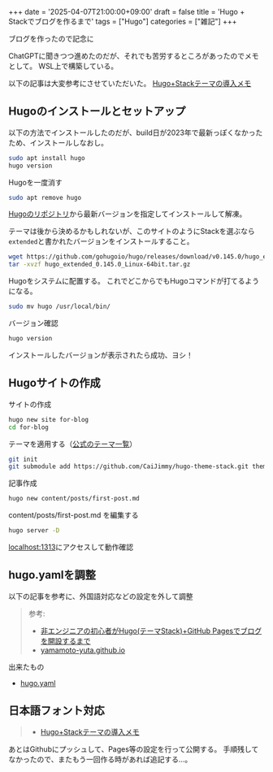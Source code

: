+++
date = '2025-04-07T21:00:00+09:00'
draft = false
title = 'Hugo + Stackでブログを作るまで'
tags = ["Hugo"]
categories = ["雑記"]
+++

ブログを作ったので記念に

<!--more-->

ChatGPTに聞きつつ進めたのだが、それでも苦労するところがあったのでメモとして。
WSL上で構築している。

以下の記事は大変参考にさせていただいた。
[Hugo+Stackテーマの導入メモ](https://yamamoto-yuta.github.io/p/hugo-stack-theme-installation-notes/)

## Hugoのインストールとセットアップ

以下の方法でインストールしたのだが、build日が2023年で最新っぽくなかったため、インストールしなおし。
```sh
sudo apt install hugo
hugo version
```

Hugoを一度消す
```sh
sudo apt remove hugo
```

[Hugoのリポジトリ](https://github.com/gohugoio/hugo/releases)から最新バージョンを指定してインストールして解凍。

テーマは後から決めるかもしれないが、このサイトのようにStackを選ぶなら`extended`と書かれたバージョンをインストールすること。

```sh
wget https://github.com/gohugoio/hugo/releases/download/v0.145.0/hugo_extended_0.145.0_Linux-64bit.tar.gz
tar -xvzf hugo_extended_0.145.0_Linux-64bit.tar.gz
```

Hugoをシステムに配置する。
これでどこからでもHugoコマンドが打てるようになる。

```sh
sudo mv hugo /usr/local/bin/
```

バージョン確認
```sh
hugo version
```

インストールしたバージョンが表示されたら成功、ヨシ！

## Hugoサイトの作成

サイトの作成

```sh
hugo new site for-blog
cd for-blog
```

テーマを適用する（[公式のテーマ一覧](https://themes.gohugo.io/)）

```sh
git init
git submodule add https://github.com/CaiJimmy/hugo-theme-stack.git themes/hugo-theme-stack
```

記事作成
```sh
hugo new content/posts/first-post.md
```

content/posts/first-post.md を編集する

```sh
hugo server -D
```

[localhost:1313](http://localhost:1313)にアクセスして動作確認

## hugo.yamlを調整

以下の記事を参考に、外国語対応などの設定を外して調整

> 参考:
> - [非エンジニアの初心者がHugo(テーマStack)+GitHub Pagesでブログを開設するまで](https://miiitomi.github.io/p/hugo/)
> - [yamamoto-yuta.github.io](https://github.com/yamamoto-yuta/yamamoto-yuta.github.io/blob/main/hugo.yaml)

出来たもの
- [hugo.yaml](https://github.com/Kamenleon/for-blog/blob/main/hugo.yaml)

## 日本語フォント対応

> - [Hugo+Stackテーマの導入メモ](https://yamamoto-yuta.github.io/p/hugo-stack-theme-installation-notes/)


あとはGithubにプッシュして、Pages等の設定を行って公開する。
手順残してなかったので、またもう一回作る時があれば追記する…。
